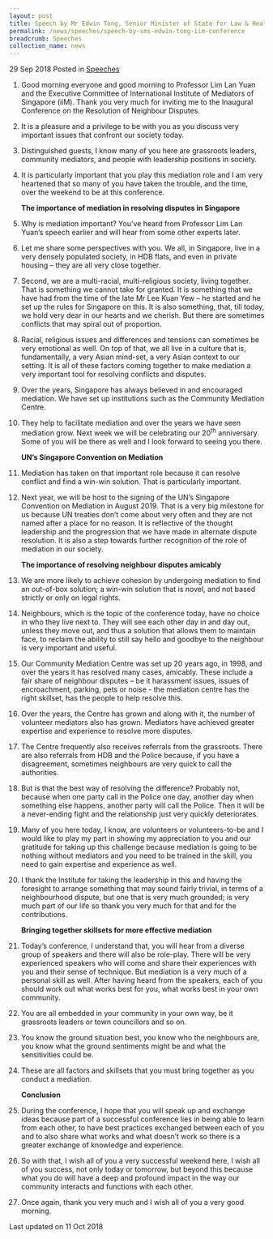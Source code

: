 ```yaml
---
layout: post
title: Speech by Mr Edwin Tong, Senior Minister of State for Law & Health, at the iiM Inaugural Conference on the Resolution of Neighbour Disputes
permalink: /news/speeches/speech-by-sms-edwin-tong-iim-conference
breadcrumb: Speeches
collection_name: news
---
```


29 Sep 2018 Posted in [Speeches](/news/speeches)

 1. Good morning everyone and good morning to Professor Lim Lan Yuan and the Executive Committee of International Institute of Mediators of Singapore (iiM). Thank you very much for inviting me to the Inaugural Conference on the Resolution of Neighbour Disputes.

 2. It is a pleasure and a privilege to be with you as you discuss very important issues that confront our society today. 

 3. Distinguished guests, I know many of you here are grassroots leaders, community mediators, and people with leadership positions in society. 

 4. It is particularly important that you play this mediation role and I am very heartened that so many of you have taken the trouble, and the time, over the weekend to be at this conference.
   
    **The importance of mediation in resolving disputes in Singapore**
    
 5. Why is mediation important? You’ve heard from Professor Lim Lan Yuan’s speech earlier and will hear from some other experts later. 

 6. Let me share some perspectives with you. We all, in Singapore, live in a very densely populated society, in HDB flats, and even in private housing – they are all very close together.  

 

 7. Second, we are a multi-racial, multi-religious society, living together. That is something we cannot take for granted. It is something that we have had from the time of the late Mr Lee Kuan Yew – he started and he set up the rules for Singapore on this. It is also something, that, till today, we hold very dear in our hearts and we cherish.  But there are sometimes conflicts that may spiral out of proportion. 

 

 8. Racial, religious issues and differences and tensions can sometimes be very emotional as well.  On top of that, we all live in a culture that is, fundamentally, a very Asian mind-set, a very Asian context to our setting. It is all of these factors coming together to make mediation a very important tool for resolving conflicts and disputes. 

 

 9. Over the years, Singapore has always believed in and encouraged mediation. We have set up institutions such as the Community Mediation Centre.

 

10. They help to facilitate mediation and over the years we have seen mediation grow.  Next week we will be celebrating our 20<sup>th</sup> anniversary. Some of you will be there as well and I look forward to seeing you there.

    **UN’s Singapore Convention on Mediation**


11.  Mediation has taken on that important role because it can resolve conflict and find a win-win solution. That is particularly important. 


12.  Next year, we will be host to the signing of the UN’s Singapore Convention on Mediation in August 2019. That is a very big milestone for us because UN treaties don’t come about very often and they are not named after a place for no reason. It is reflective of the thought leadership and the progression that we have made in alternate dispute resolution. It is also a step towards further recognition of the role of mediation in our society.


     **The importance of resolving neighbour disputes amicably**


13.  We are more likely to achieve cohesion by undergoing mediation to find an out-of-box solution; a win-win solution that is novel, and not based strictly or only on legal rights.  

 

14.  Neighbours, which is the topic of the conference today, have no choice in who they live next to.  They will see each other day in and day out, unless they move out, and thus a solution that allows them to maintain face, to reclaim the ability to still say hello and goodbye to the neighbour is very important and useful. 

 

15. Our Community Mediation Centre was set up 20 years ago, in 1998, and over the years it has resolved many cases, amicably. These include a fair share of neighbour disputes – be it harassment issues, issues of encroachment, parking, pets or noise - the mediation centre has the right skillset, has the people to help resolve this.

 

16. Over the years, the Centre has grown and along with it, the number of volunteer mediators also has grown. Mediators have achieved greater expertise and experience to resolve more disputes.

  

17. The Centre frequently also receives referrals from the grassroots. There are also referrals from HDB and the Police because, if you have a disagreement, sometimes neighbours are very quick to call the authorities. 

 

18. But is that the best way of resolving the difference? Probably not, because when one party call in the Police one day, another day when something else happens, another party will call the Police. Then it will be a never-ending fight and the relationship just very quickly deteriorates. 

 

19. Many of you here today, I know, are volunteers or volunteers-to-be and I would like to play my part in showing my appreciation to you and our gratitude for taking up this challenge because mediation is going to be nothing without mediators and you need to be trained in the skill, you need to gain expertise and experience as well. 

 

20. I thank the Institute for taking the leadership in this and having the foresight to arrange something that may sound fairly trivial, in terms of a neighbourhood dispute, but one that is very much grounded; is very much part of our life so thank you very much for that and for the contributions.

    **Bringing together skillsets for more effective mediation**

21. Today’s conference, I understand that, you will hear from a diverse group of speakers and there will also be role-play. There will be very experienced speakers who will come and share their experiences with you and their sense of technique. But mediation is a very much of a personal skill as well. After having heard from the speakers, each of you should work out what works best for you, what works best in your own community. 

 

22. You are all embedded in your community in your own way, be it grassroots leaders or town councillors and so on. 

 

23. You know the ground situation best, you know who the neighbours are, you know what the ground sentiments might be and what the sensitivities could be. 

 

24. These are all factors and skillsets that you must bring together as you conduct a mediation. 
    
    **Conclusion**


25. During the conference, I hope that you will speak up and exchange ideas because part of a successful conference lies in being able to learn from each other, to have best practices exchanged between each of you and to also share what works and what doesn’t work so there is a greater exchange of knowledge and experience. 

 

26. So with that, I wish all of you a very successful weekend here, I wish all of you success, not only today or tomorrow, but beyond this because what you do will have a deep and profound impact in the way our community interacts and functions with each other. 

 

27. Once again, thank you very much and I wish all of you a very good morning.

<p class="right-side-updated">Last updated on 11 Oct 2018</p>

